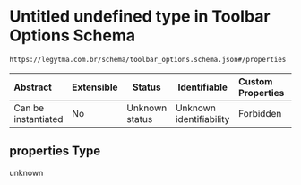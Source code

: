 # Untitled undefined type in Toolbar Options Schema

```txt
https://legytma.com.br/schema/toolbar_options.schema.json#/properties
```




| Abstract            | Extensible | Status         | Identifiable            | Custom Properties | Additional Properties | Access Restrictions | Defined In                                                                                    |
| :------------------ | ---------- | -------------- | ----------------------- | :---------------- | --------------------- | ------------------- | --------------------------------------------------------------------------------------------- |
| Can be instantiated | No         | Unknown status | Unknown identifiability | Forbidden         | Allowed               | none                | [toolbar_options.schema.json\*](../schema/toolbar_options.schema.json "open original schema") |

## properties Type

unknown
